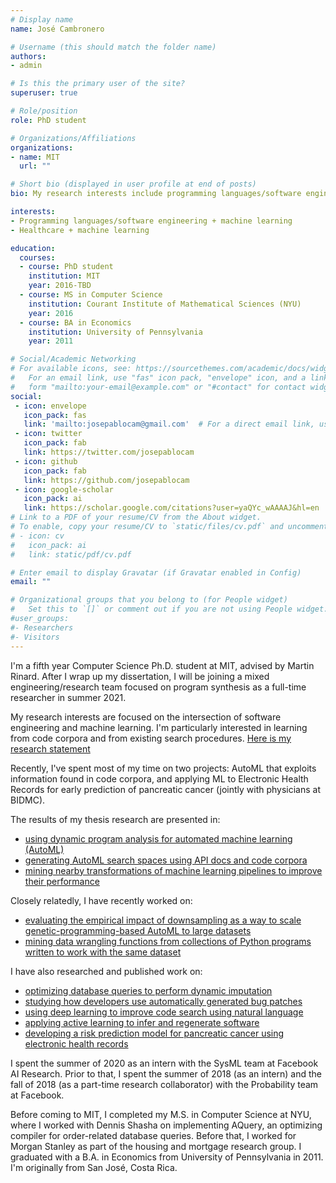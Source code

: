 ```yaml
---
# Display name
name: José Cambronero

# Username (this should match the folder name)
authors:
- admin

# Is this the primary user of the site?
superuser: true

# Role/position
role: PhD student

# Organizations/Affiliations
organizations:
- name: MIT
  url: ""

# Short bio (displayed in user profile at end of posts)
bio: My research interests include programming languages/software engineering, databases, and machine learning.

interests:
- Programming languages/software engineering + machine learning
- Healthcare + machine learning

education:
  courses:
  - course: PhD student
    institution: MIT
    year: 2016-TBD
  - course: MS in Computer Science
    institution: Courant Institute of Mathematical Sciences (NYU)
    year: 2016
  - course: BA in Economics
    institution: University of Pennsylvania
    year: 2011

# Social/Academic Networking
# For available icons, see: https://sourcethemes.com/academic/docs/widgets/#icons
#   For an email link, use "fas" icon pack, "envelope" icon, and a link in the
#   form "mailto:your-email@example.com" or "#contact" for contact widget.
social:
 - icon: envelope
   icon_pack: fas
   link: 'mailto:josepablocam@gmail.com'  # For a direct email link, use "mailto:test@example.org".
 - icon: twitter
   icon_pack: fab
   link: https://twitter.com/josepablocam
 - icon: github
   icon_pack: fab
   link: https://github.com/josepablocam
 - icon: google-scholar
   icon_pack: ai
   link: https://scholar.google.com/citations?user=yaQYc_wAAAAJ&hl=en
# Link to a PDF of your resume/CV from the About widget.
# To enable, copy your resume/CV to `static/files/cv.pdf` and uncomment the lines below.
# - icon: cv
#   icon_pack: ai
#   link: static/pdf/cv.pdf

# Enter email to display Gravatar (if Gravatar enabled in Config)
email: ""

# Organizational groups that you belong to (for People widget)
#   Set this to `[]` or comment out if you are not using People widget.
#user_groups:
#- Researchers
#- Visitors
---
```


I'm a fifth year Computer Science Ph.D.
student at MIT, advised by Martin Rinard.
After I wrap up my dissertation,
I will be joining a mixed engineering/research
team focused on program synthesis as
a full-time researcher in summer 2021.

My research interests are focused on the
intersection of software engineering and machine learning. I'm particularly
interested in learning from code corpora and from existing search procedures.
[Here is my research statement](pdf/jose_cambronero_research_statement.pdf)

Recently, I've spent most of my time on two projects: AutoML
that exploits information found in code corpora, and applying ML to
Electronic Health Records for early prediction of pancreatic cancer
(jointly with physicians at BIDMC).

The results of my thesis research are presented in:

* [using dynamic program analysis for automated machine learning (AutoML)](publication/oopsla-2019/oopsla2019)
* [generating AutoML search spaces using API docs and code corpora](publication/fse-2020/fse2020)
* [mining nearby transformations of machine learning pipelines to improve their performance](publication/janus/janus)

Closely relatedly, I have recently worked on:

* [evaluating the empirical impact of downsampling as a way to scale genetic-programming-based AutoML to large datasets](publication/downsampling/downsampling)
* [mining data wrangling functions from collections of Python programs written to work with the same dataset](publication/wranglesearch/wranglesearch)

I have also researched and published work on:

* [optimizing database queries to perform dynamic imputation](publication/vldb-2017/vldb2017)
* [studying how developers use automatically generated bug patches](publication/vlhcc-2019/vlhcc2019)
* [using deep learning to improve code search using natural language](publication/fse-2019/fse2019)
* [applying active learning to infer and regenerate software](publication/onward-2019/onward2019)
* [developing a risk prediction model for pancreatic cancer using electronic health records](publication/ejc-pdac/pdac)


I spent the summer of 2020 as an intern with the SysML team at Facebook
AI Research. Prior to that, I spent the summer of 2018 (as an intern)
and the fall of 2018 (as a part-time research collaborator) with the
Probability team at Facebook.

Before coming to MIT, I completed my M.S. in Computer Science at NYU,
where I worked with Dennis Shasha on implementing AQuery, an optimizing
compiler for order-related database queries. Before that, I worked for Morgan Stanley as part of the housing and mortgage research group. I graduated with a B.A. in Economics
from University of Pennsylvania in 2011. I'm originally from San José, Costa Rica.
